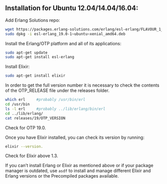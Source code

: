 ## Installation for Ubuntu 12.04/14.04/16.04:

Add Erlang Solutions repo:
```bash
wget https://packages.erlang-solutions.com/erlang/esl-erlang/FLAVOUR_1_general/esl-erlang_19.0-1~ubuntu~xenial_amd64.deb
sudo dpkg -i esl-erlang_19.0-1~ubuntu~xenial_amd64.deb
```
Install the Erlang/OTP platform and all of its applications:
```bash
sudo apt-get update
sudo apt-get install esl-erlang
```
Install Elixir:
```bash
sudo apt-get install elixir
```

In order to get the full version number it is necessary to check the contents of the OTP_RELEASE file under the releases folder.
```bash
which erl     #probably /usr/bin/erl
cd /usr/bin
ls -l erl     #probably ../lib/erlang/bin/erl
cd ../lib/erlang/
cat releases/19/OTP_VERSION
```
Check for OTP 19.0.   

Once you have Elixir installed, you can check its version by running:
```bash
elixir --version.
```
Check for Elixir above 1.3.   

If you can’t install Erlang or Elixir as mentioned above or if your package manager is outdated, use `asdf` to install and manage different Elixir and Erlang versions or the Precompiled packages available.
